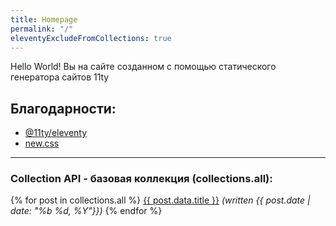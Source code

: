 ```yaml
---
title: Homepage
permalink: "/"
eleventyExcludeFromCollections: true
---
```


Hello World! Вы на сайте созданном с помощью статического генератора сайтов 11ty


## Благодарности:

- [@11ty/eleventy](https://www.11ty.dev/)
- [new.css](https://newcss.net/)

---

### Collection API - базовая коллекция (collections.all):
    
{% for post in collections.all %}
    <a href="{{ post.url }}">{{ post.data.title }}</a> <i>(written {{ post.date | date: "%b %d, %Y"}})</i>
{% endfor %}
